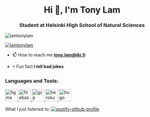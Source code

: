 <h1 align="center">Hi 👋, I'm Tony Lam</h1>
<h3 align="center">Student at Helsinki High School of Natural Sciences</h3>

<p align="left"> <img src="https://komarev.com/ghpvc/?username=lamtonylam&label=Profile%20views&color=0e75b6&style=flat" alt="lamtonylam" /> </p>

<p align="left"> <a href="https://twitter.com/lamtonylam" target="blank"><img src="https://img.shields.io/twitter/follow/lamtonylam?logo=twitter&style=for-the-badge" alt="lamtonylam" /></a> </p>

- 📫 How to reach me **tony.lam@iki.fi**

- ⚡ Fun fact **I tell bad jokes**



<h3 align="left">Languages and Tools:</h3>
<p align="left"> <a href="https://www.figma.com/" target="_blank"> <img src="https://www.vectorlogo.zone/logos/figma/figma-icon.svg" alt="figma" width="40" height="40"/> </a> <a href="https://firebase.google.com/" target="_blank"> <img src="https://www.vectorlogo.zone/logos/firebase/firebase-icon.svg" alt="firebase" width="40" height="40"/> </a> <a href="https://cloud.google.com" target="_blank"> <img src="https://www.vectorlogo.zone/logos/google_cloud/google_cloud-icon.svg" alt="gcp" width="40" height="40"/> </a> <a href="https://heroku.com" target="_blank"> <img src="https://www.vectorlogo.zone/logos/heroku/heroku-icon.svg" alt="heroku" width="40" height="40"/> </a> <a href="https://gohugo.io/" target="_blank"> <img src="https://api.iconify.design/logos-hugo.svg" alt="hugo" width="40" height="40"/> </a> </p>

What I just listened to:
[![spotify-github-profile](https://spotify-github-profile.vercel.app/api/view?uid=le7cq1olyeuvjxgd17jtnno1f&cover_image=true&theme=default)](https://spotify-github-profile.vercel.app/api/view?uid=le7cq1olyeuvjxgd17jtnno1f&redirect=true)
